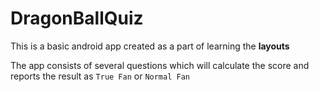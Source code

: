 # DragonBallQuiz

This is a basic android app created as a part of learning the **layouts**

The app consists of several questions which will calculate the score and reports the result as `True Fan` or `Normal Fan`
